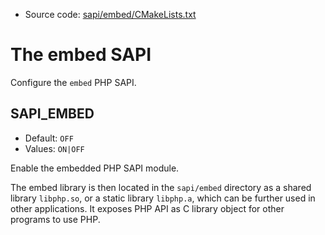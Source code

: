 <!-- This is auto-generated file. -->
* Source code: [sapi/embed/CMakeLists.txt](https://github.com/petk/php-build-system/blob/master/cmake/sapi/embed/CMakeLists.txt)

# The embed SAPI

Configure the `embed` PHP SAPI.

## SAPI_EMBED

* Default: `OFF`
* Values: `ON|OFF`

Enable the embedded PHP SAPI module.

The embed library is then located in the `sapi/embed` directory as a shared
library `libphp.so`, or a static library `libphp.a`, which can be further used
in other applications. It exposes PHP API as C library object for other programs
to use PHP.
